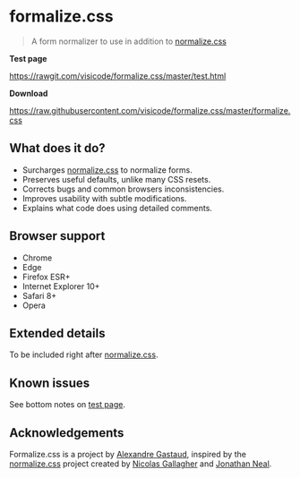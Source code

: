 # formalize.css

> A form normalizer to use in addition to [normalize.css](https://github.com/necolas/normalize.css)


**Test page**

https://rawgit.com/visicode/formalize.css/master/test.html

**Download**

https://raw.githubusercontent.com/visicode/formalize.css/master/formalize.css


## What does it do?

* Surcharges [normalize.css](https://github.com/necolas/normalize.css) to normalize forms.
* Preserves useful defaults, unlike many CSS resets.
* Corrects bugs and common browsers inconsistencies.
* Improves usability with subtle modifications.
* Explains what code does using detailed comments.


## Browser support

* Chrome
* Edge
* Firefox ESR+
* Internet Explorer 10+
* Safari 8+
* Opera


## Extended details

To be included right after [normalize.css](https://github.com/necolas/normalize.css).


## Known issues

See bottom notes on [test page](https://rawgit.com/visicode/formalize.css/master/test.html).


## Acknowledgements

Formalize.css is a project by [Alexandre Gastaud](https://github.com/visicode), inspired by the [normalize.css](https://github.com/necolas/normalize.css) project created by [Nicolas Gallagher](https://github.com/necolas) and [Jonathan Neal](https://github.com/jonathantneal).
